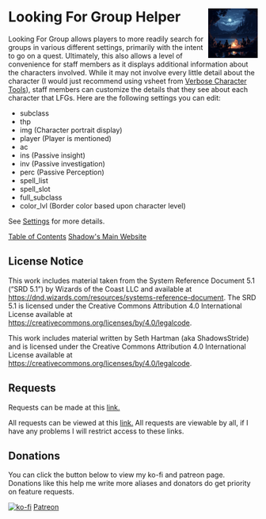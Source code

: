 <h1>Looking For Group Helper<img align="right" src="Data/image.png" width="100px"></h1>

Looking For Group allows players to more readily search for groups in various different settings, primarily with the intent to go on a quest. Ultimately, this also allows a level of convenience for staff members as it displays additional information about the characters involved. While it may not involve every little detail about the character (I would just recommend using vsheet from [Verbose Character Tools](https://avrae.io/dashboard/workshop/5f7385fe647bb0a416316d1d)), staff members can customize the details that they see about each character that LFGs. Here are the following settings you can edit:

- subclass
- thp
- img (Character portrait display)
- player (Player is mentioned)
- ac
- ins (Passive insight)
- inv (Passive investigation)
- perc (Passive Perception)
- spell_list
- spell_slot
- full_subclass
- color_lvl (Border color based upon character level)

See [Settings](https://github.com/Shadow-Draconic-Development/Avrae-Looking-For-Group-Helper/blob/main/Code/settings/settings.md) for more details.

[Table of Contents](https://github.com/Shadow-Draconic-Development/Avrae-Looking-For-Group-Helper/blob/main/ToC.md)
[Shadow's Main Website](https://shadow-draconic-development.github.io/.github/)

## License Notice

This work includes material taken from the System Reference Document 5.1 (“SRD 5.1”) by Wizards of the Coast LLC and available at https://dnd.wizards.com/resources/systems-reference-document. The SRD 5.1 is licensed under the Creative Commons Attribution 4.0 International License available at https://creativecommons.org/licenses/by/4.0/legalcode.

This work includes material written by Seth Hartman (aka ShadowsStride) and is licensed under the Creative Commons Attribution 4.0 International License available at https://creativecommons.org/licenses/by/4.0/legalcode.

## Requests
Requests can be made at this [link.](https://forms.gle/YYkyPcBb1WHXWMYE6)

All requests can be viewed at this  [link.](https://docs.google.com/spreadsheets/d/1OyW78hh1ARDHeDu4hF4X2TxcpYSrrArprs8pkQB3zo4/edit?usp=sharing) All requests are viewable by all, if I have any problems I will restrict access to these links.

## Donations
You can click the button below to view my ko-fi and patreon page. Donations like this help me write more aliases and donators do get priority on feature requests.

[![ko-fi](https://ko-fi.com/img/githubbutton_sm.svg)](https://ko-fi.com/F2F6MG4NH) [Patreon](https://www.patreon.com/bePatron?u=47388431) 

